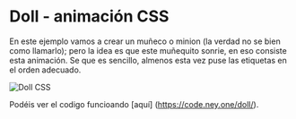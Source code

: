 # Doll - animación CSS

En este ejemplo vamos a crear un muñeco o minion (la verdad no se bien como llamarlo); pero la idea es que este muñequito sonrie, en eso consiste esta animación. Se que es sencillo, almenos esta vez puse las etiquetas en el orden adecuado.

![Doll CSS](https://i.imgur.com/GsLW3CS.png)

Podéis ver el codigo funcioando [aquí] (https://code.ney.one/doll/).
